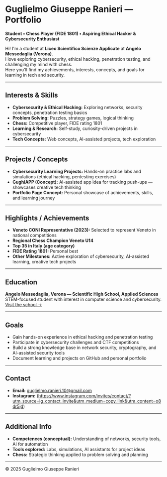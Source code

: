 # Guglielmo Giuseppe Ranieri — Portfolio

**Student • Chess Player (FIDE 1801) • Aspiring Ethical Hacker & Cybersecurity Enthusiast**

Hi! I'm a student at **Liceo Scientifico Scienze Applicate** at **Angelo Messedaglia (Verona)**.  
I love exploring cybersecurity, ethical hacking, penetration testing, and challenging my mind with chess.  
Here you'll find my achievements, interests, concepts, and goals for learning in tech and security.

---

## Interests & Skills

- **Cybersecurity & Ethical Hacking:** Exploring networks, security concepts, penetration testing basics  
- **Problem Solving:** Puzzles, strategy games, logical thinking  
- **Chess:** Competitive player, FIDE rating 1801  
- **Learning & Research:** Self-study, curiosity-driven projects in cybersecurity  
- **Tech Concepts:** Web concepts, AI-assisted projects, tech exploration  

---

## Projects / Concepts

- **Cybersecurity Learning Projects:** Hands-on practice labs and simulations (ethical hacking, pentesting exercises)  
- **GughiAPP (Concept):** AI-assisted app idea for tracking push-ups — showcases creative tech thinking  
- **Portfolio Page Concept:** Personal showcase of achievements, skills, and learning journey  

---

## Highlights / Achievements

- **Veneto CONI Representative (2023):** Selected to represent Veneto in national competitions  
- **Regional Chess Champion Veneto U14**  
- **Top 35 in Italy (age category)**  
- **FIDE Rating 1801:** Personal best  
- **Other Milestones:** Active exploration of cybersecurity, AI-assisted learning, creative tech projects  

---

## Education

**Angelo Messedaglia, Verona — Scientific High School, Applied Sciences**  
STEM-focused student with interest in computer science and cybersecurity.  
[Visit the school →](https://www.messedaglia.edu.it/)

---

## Goals

- Gain hands-on experience in ethical hacking and penetration testing  
- Participate in cybersecurity challenges and CTF competitions  
- Build a strong knowledge base in network security, cryptography, and AI-assisted security tools  
- Document learning and projects on GitHub and personal portfolio  

---

## Contact

- **Email:** [guglielmo.ranieri.10@gmail.com](mailto:guglielmo.ranieri.10@gmail.com)  
- **Instagram:** (https://www.instagram.com/invites/contact/?utm_source=ig_contact_invite&utm_medium=copy_link&utm_content=o8dr5jd)

---

## Additional Info

- **Competences (conceptual):** Understanding of networks, security tools, AI for automation  
- **Tools explored:** Labs, simulations, AI assistants for project ideas  
- **Chess:** Strategic thinking applied to problem solving and planning  

---

© 2025 Guglielmo Giuseppe Ranieri
